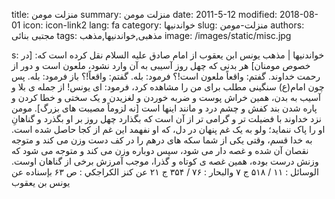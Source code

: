 title: منزلت مومن
summary: منزلت مومن
date: 2011-5-12
modified: 2018-08-01
icon:  icon-link2
lang: fa
category: خواندنیها
slug: منزلت-مومن
authors: مجتبی بنائی
tags: مذهبی,خواندنیها,مذهب
image: /images/static/misc.jpg

s: خواندنیها | مذهب یونس ابن یعقوب از امام صادق علیه السلام نقل کرده است که:‏  ‏[در خصوص مومنان] هر بدنی که چهل روز آسیبی به آن وارد نشود، ملعون است  و دور از رحمت خداوند.‏  گفتم: واقعاً ملعون است!؟  فرمود: بله.‏  گفتم: واقعاً!؟  باز فرمود: بله.‏    پس چون امام(ع) سنگینی مطلب برای من را مشاهده کرد، فرمود:‏  ای یونس! از جمله ی بلا و آسیب به بدن، همین خراش پوست و ضربه خوردن و لغزیدن و یک سختی و خطا کردن و پاره شدن بند کفش و چشم درد و مانند اینها است [نه لزوماً مصیبت های بزرگ].‏    مومن نزد خداوند با فضیلت تر و گرامی تر از آن است که بگذارد چهل روز بر او بگذرد و گناهانِ او را پاک ننماید؛ ولو به یک غم پنهان در دل، که او نفهمد این غم از کجا حاصل شده است. ‏    به خدا قسم، وقتی یکی از شما سکه های درهم را در کف دست وزن می کند و متوجه نقصان آن شده و غصه دار می شود، سپس دوباره وزن می کند و متوجه می شود که وزنش درست بوده، همین غصه ی کوتاه و گذرا، موجب آمرزش برخی از گناهان اوست.‏    الوسائل : ۱۱ / ۵۱۸ ج ۷ والبحار : ۷۶ / ۳۵۴ ج ۲۱ عن كنز الكراجكي : ص ۶۳  بإسناده عن يونس بن يعقوب